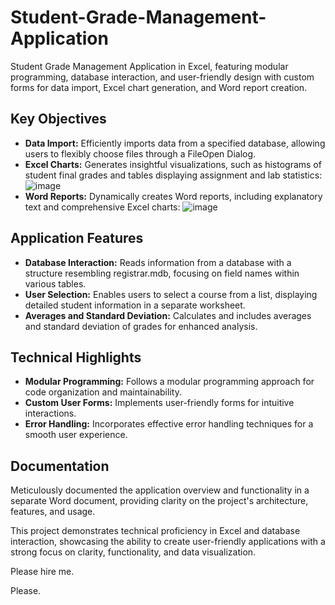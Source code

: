# Student-Grade-Management-Application
Student Grade Management Application in Excel, featuring modular programming, database interaction, and user-friendly design with custom forms for data import, Excel chart generation, and Word report creation.

## Key Objectives

- **Data Import:** Efficiently imports data from a specified database, allowing users to flexibly choose files through a FileOpen Dialog.
- **Excel Charts:** Generates insightful visualizations, such as histograms of student final grades and tables displaying assignment and lab statistics:
 ![image](https://github.com/tVitta/Student-Grade-Management-Application/assets/143434462/8dc3c521-c250-4869-bbd4-46ea6c0ffc98)
- **Word Reports:** Dynamically creates Word reports, including explanatory text and comprehensive Excel charts:
 ![image](https://github.com/tVitta/Student-Grade-Management-Application/assets/143434462/0a419001-b6b0-49bc-8785-b67f3181d00b)


## Application Features

- **Database Interaction:** Reads information from a database with a structure resembling registrar.mdb, focusing on field names within various tables.
- **User Selection:** Enables users to select a course from a list, displaying detailed student information in a separate worksheet.
- **Averages and Standard Deviation:** Calculates and includes averages and standard deviation of grades for enhanced analysis.

## Technical Highlights

- **Modular Programming:** Follows a modular programming approach for code organization and maintainability.
- **Custom User Forms:** Implements user-friendly forms for intuitive interactions.
- **Error Handling:** Incorporates effective error handling techniques for a smooth user experience.

## Documentation

Meticulously documented the application overview and functionality in a separate Word document, providing clarity on the project's architecture, features, and usage.

This project demonstrates technical proficiency in Excel and database interaction, showcasing the ability to create user-friendly applications with a strong focus on clarity, functionality, and data visualization.

Please hire me.

Please.
